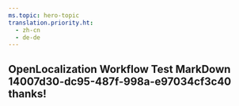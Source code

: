 ```yaml
---
ms.topic: hero-topic
translation.priority.ht: 
  - zh-cn
  - de-de
---
```

## OpenLocalization Workflow Test MarkDown 14007d30-dc95-487f-998a-e97034cf3c40 thanks!
